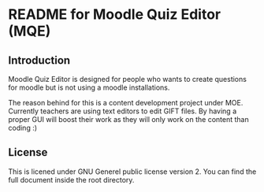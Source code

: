 README for Moodle Quiz Editor (MQE)
===================================  

Introduction
------------

Moodle Quiz Editor is designed for people who wants to create questions for moodle but is not using a moodle installations.

The reason behind for this is a content development project under MOE. Currently teachers are using text editors to edit GIFT files.
By having a proper GUI will boost their work as they will only work on the content than coding :)

License
-------
This is licened under GNU Generel public license version 2. You can find the full document inside the root directory.
